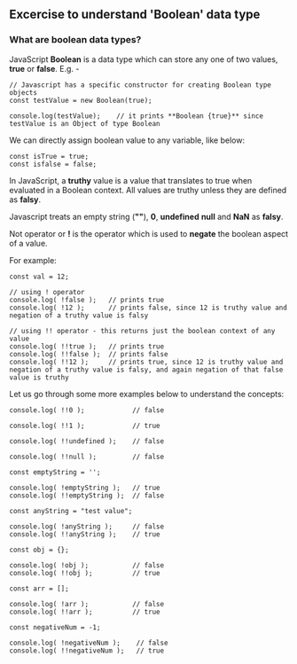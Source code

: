## Excercise to understand 'Boolean' data type

### What are boolean data types?

JavaScript **Boolean** is a data type which can store any one of two values, **true** or **false**.
E.g. - 

```
// Javascript has a specific constructor for creating Boolean type objects
const testValue = new Boolean(true);

console.log(testValue);    // it prints **Boolean {true}** since testValue is an Object of type Boolean
```

We can directly assign boolean value to any variable, like below:

```
const isTrue = true;
const isfalse = false;
```

In JavaScript, a **truthy** value is a value that translates to true when evaluated in a Boolean context. 
All values are truthy unless they are defined as **falsy**.

Javascript treats an empty string (**""**), **0**, **undefined** **null** and **NaN** as **falsy**.

Not operator or **!** is the operator which is used to **negate** the boolean aspect of a value.

For example:
```
const val = 12;

// using ! operator
console.log( !false );   // prints true
console.log( !12 );      // prints false, since 12 is truthy value and negation of a truthy value is falsy

// using !! operator - this returns just the boolean context of any value
console.log( !!true );   // prints true
console.log( !!false );  // prints false
console.log( !!12 );     // prints true, since 12 is truthy value and negation of a truthy value is falsy, and again negation of that false value is truthy

```

Let us go through some more examples below to understand the concepts:

```
console.log( !!0 );            // false

console.log( !!1 );            // true

console.log( !!undefined );    // false

console.log( !!null );         // false

const emptyString = '';

console.log( !emptyString );   // true
console.log( !!emptyString );  // false

const anyString = "test value";

console.log( !anyString );     // false
console.log( !!anyString );    // true

const obj = {};

console.log( !obj );           // false
console.log( !!obj );          // true

const arr = [];

console.log( !arr );           // false
console.log( !!arr );          // true

const negativeNum = -1;

console.log( !negativeNum );    // false
console.log( !!negativeNum );   // true

```
